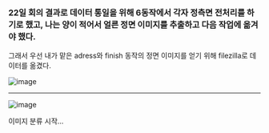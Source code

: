 ### 22일 회의 결과로 데이터 통일을 위해 6동작에서 각자 정측면 전처리를 하기로 했고, 나는 양이 적어서 얼른 정면 이미지를 추출하고 다음 작업에 옮겨야 했다.

그래서 우선 내가 맡은 adress와 finish 동작의 정면 이미지를 얻기 위해 filezilla로 데이터를 옮겼다.

![image](https://user-images.githubusercontent.com/84713532/227195190-f3a4910b-2404-4513-a70e-f14a71029852.png)

---

![image](https://user-images.githubusercontent.com/84713532/227195421-b01207d9-78c3-44a1-9418-dfa4c3ffd7c4.png)

이미지 분류 시작...

